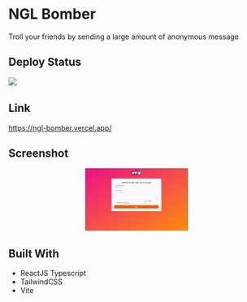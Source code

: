 # NGL Bomber

Troll your friends by sending a large amount of anonymous message

## Deploy Status

<img src="https://therealsujitk-vercel-badge.vercel.app/?app=ngl-bomber&style=for-the-badge" />

## Link

https://ngl-bomber.vercel.app/

## Screenshot

<p align="center">
 <img src="public/image/preview.png" width="40%">
</p>

## Built With
 - ReactJS Typescript
 - TailwindCSS
 - Vite
 
 
 
